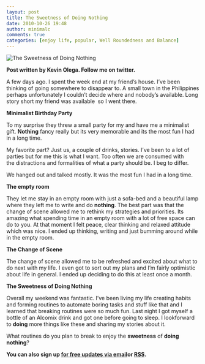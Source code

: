 ```yaml
---
layout: post
title: The Sweetness of Doing Nothing
date: 2010-10-26 19:48
author: minimalc
comments: true
categories: [enjoy life, popular, Well Roundedness and Balance]
---
```

<img src="http://farm5.static.flickr.com/4092/5116360837_a7df508a92.jpg" alt="The Sweetness of Doing Nothing" />

<strong>Post written by Kevin Olega. Follow me on twitter.
</strong>

A few days ago. I spent the week end at my friend’s house. I’ve been thinking of going somewhere to disappear to. A small town in the Philippines perhaps unfortunately I couldn’t decide where and nobody’s available. Long story short my friend was available  so I went there.

<strong>Minimalist Birthday Party</strong>

To my surprise they threw a small party for my and have me a minimalist gift. <strong>Nothing</strong> fancy really but its very memorable and its the most fun I had in a long time.

My favorite part? Just us, a couple of drinks, stories. I’ve been to a lot of parties but for me this is what I want. Too often we are consumed with the distractions and formalities of what a party should be. I beg to differ.

We hanged out and talked mostly. It was the most fun I had in a long time.

<strong>The empty room</strong>

They let me stay in an empty room with just a sofa-bed and a beautiful lamp where they left me to write and do <strong>nothing</strong>. The best part was that the change of scene allowed me to rethink my strategies and priorities. Its amazing what spending time in an empty room with a lot of free space can do to you. At that moment I felt peace, clear thinking and relaxed attitude which was nice. I ended up thinking, writing and just bumming around while in the empty room.

<strong>The Change of Scene</strong>

The change of scene allowed me to be refreshed and excited about what to do next with my life. I even got to sort out my plans and I’m fairly optimistic about life in general. I ended up deciding to do this at least once a month.

<strong>The <strong>Sweetness</strong> of <strong>Doing</strong> <strong>Nothing</strong></strong>

Overall my weekend was fantastic. I’ve been living my life creating habits and forming routines to automate boring tasks and stuff like that and I learned that breaking routines were so much fun. Last night I got myself a bottle of an Alcomix drink and got one before going to sleep. I lookforward to <strong>doing</strong> more things like these and sharing my stories about it.

What routines do you plan to break to enjoy the <strong>sweetness</strong> of <strong>doing</strong> <strong>nothing</strong>?

<strong>You can also sign up <a href="http://feedburner.google.com/fb/a/mailverify?uri=Minimalchangescom">for free updates via email</a>or <a href="http://feeds.feedburner.com/minimalchangescom">RSS</a>.</strong>
